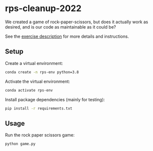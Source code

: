 # rps-cleanup-2022

We created a game of rock-paper-scissors, but does it actually work as desired, and is our code as maintainable as it could be? 

See the [exercise description](https://github.com/prof-rossetti/intro-to-python/blob/main/exercises/rps-cleanup/README.md) for more details and instructions.

## Setup

Create a virtual environment:

```sh
conda create -n rps-env python=3.8
```

Activate the virtual environment:

```sh
conda activate rps-env
```

Install package dependencies (mainly for testing):

```sh
pip install -r requirements.txt
```

## Usage

Run the rock paper scissors game:

```sh
python game.py
```
